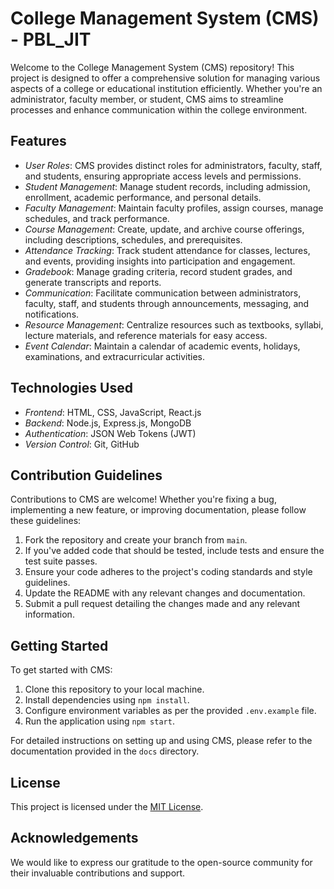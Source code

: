 #  College Management System (CMS) - PBL_JIT

Welcome to the College Management System (CMS) repository! This project is designed to offer a comprehensive solution for managing various aspects of a college or educational institution efficiently. Whether you're an administrator, faculty member, or student, CMS aims to streamline processes and enhance communication within the college environment.

## Features

- *User Roles*: CMS provides distinct roles for administrators, faculty, staff, and students, ensuring appropriate access levels and permissions.
- *Student Management*: Manage student records, including admission, enrollment, academic performance, and personal details.
- *Faculty Management*: Maintain faculty profiles, assign courses, manage schedules, and track performance.
- *Course Management*: Create, update, and archive course offerings, including descriptions, schedules, and prerequisites.
- *Attendance Tracking*: Track student attendance for classes, lectures, and events, providing insights into participation and engagement.
- *Gradebook*: Manage grading criteria, record student grades, and generate transcripts and reports.
- *Communication*: Facilitate communication between administrators, faculty, staff, and students through announcements, messaging, and notifications.
- *Resource Management*: Centralize resources such as textbooks, syllabi, lecture materials, and reference materials for easy access.
- *Event Calendar*: Maintain a calendar of academic events, holidays, examinations, and extracurricular activities.

## Technologies Used

- *Frontend*: HTML, CSS, JavaScript, React.js
- *Backend*: Node.js, Express.js, MongoDB
- *Authentication*: JSON Web Tokens (JWT)
- *Version Control*: Git, GitHub

## Contribution Guidelines

Contributions to CMS are welcome! Whether you're fixing a bug, implementing a new feature, or improving documentation, please follow these guidelines:

1. Fork the repository and create your branch from `main`.
2. If you've added code that should be tested, include tests and ensure the test suite passes.
3. Ensure your code adheres to the project's coding standards and style guidelines.
4. Update the README with any relevant changes and documentation.
5. Submit a pull request detailing the changes made and any relevant information.

## Getting Started

To get started with CMS:

1. Clone this repository to your local machine.
2. Install dependencies using `npm install`.
3. Configure environment variables as per the provided `.env.example` file.
4. Run the application using `npm start`.

For detailed instructions on setting up and using CMS, please refer to the documentation provided in the `docs` directory.

## License

This project is licensed under the [MIT License](LICENSE).

## Acknowledgements

We would like to express our gratitude to the open-source community for their invaluable contributions and support.
